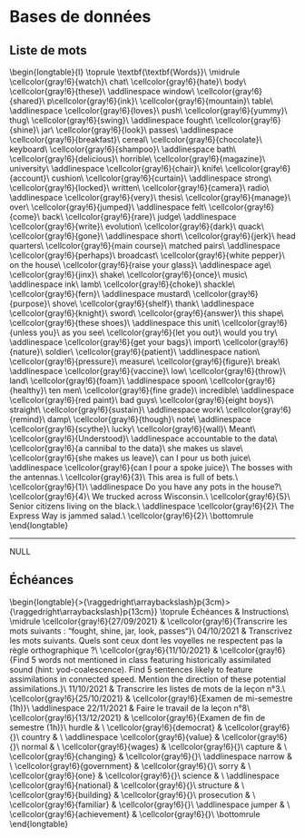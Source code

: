 
 
# Bases de données



##  Liste de mots 



 
\begin{longtable}{l}
\toprule
\textbf{\textbf{Words}}\\
\midrule
\cellcolor{gray!6}{watch}\\
chat\\
\cellcolor{gray!6}{hate}\\
body\\
\cellcolor{gray!6}{these}\\
\addlinespace
window\\
\cellcolor{gray!6}{shared}\\
p\cellcolor{gray!6}{ink}\\
\cellcolor{gray!6}{mountain}\\
table\\
\addlinespace
\cellcolor{gray!6}{loves}\\
push\\
\cellcolor{gray!6}{yummy}\\
thug\\
\cellcolor{gray!6}{swing}\\
\addlinespace
fought\\
\cellcolor{gray!6}{shine}\\
jar\\
\cellcolor{gray!6}{look}\\
passes\\
\addlinespace
\cellcolor{gray!6}{breakfast}\\
cereal\\
\cellcolor{gray!6}{chocolate}\\
keyboard\\
\cellcolor{gray!6}{shampoo}\\
\addlinespace
bath\\
\cellcolor{gray!6}{delicious}\\
horrible\\
\cellcolor{gray!6}{magazine}\\
university\\
\addlinespace
\cellcolor{gray!6}{chair}\\
knife\\
\cellcolor{gray!6}{account}\\
cushion\\
\cellcolor{gray!6}{curtain}\\
\addlinespace
strong\\
\cellcolor{gray!6}{locked}\\
written\\
\cellcolor{gray!6}{camera}\\
radio\\
\addlinespace
\cellcolor{gray!6}{very}\\
thesis\\
\cellcolor{gray!6}{manage}\\
over\\
\cellcolor{gray!6}{jumped}\\
\addlinespace
felt\\
\cellcolor{gray!6}{come}\\
back\\
\cellcolor{gray!6}{rare}\\
judge\\
\addlinespace
\cellcolor{gray!6}{write}\\
evolution\\
\cellcolor{gray!6}{dark}\\
quack\\
\cellcolor{gray!6}{gone}\\
\addlinespace
short\\
\cellcolor{gray!6}{jerk}\\
head quarters\\
\cellcolor{gray!6}{main course}\\
matched pairs\\
\addlinespace
\cellcolor{gray!6}{perhaps}\\
broadcast\\
\cellcolor{gray!6}{white pepper}\\
on the house\\
\cellcolor{gray!6}{raise your glass}\\
\addlinespace
age\\
\cellcolor{gray!6}{jinx}\\
shake\\
\cellcolor{gray!6}{once}\\
music\\
\addlinespace
ink\\
lamb\\
\cellcolor{gray!6}{choke}\\
shackle\\
\cellcolor{gray!6}{fern}\\
\addlinespace
mustard\\
\cellcolor{gray!6}{purpose}\\
shove\\
\cellcolor{gray!6}{shelf}\\
thank\\
\addlinespace
\cellcolor{gray!6}{knight}\\
sword\\
\cellcolor{gray!6}{answer}\\
this shape\\
\cellcolor{gray!6}{these shoes}\\
\addlinespace
this unit\\
\cellcolor{gray!6}{unless you}\\
as you see\\
\cellcolor{gray!6}{let you out}\\
would you try\\
\addlinespace
\cellcolor{gray!6}{get your bags}\\
import\\
\cellcolor{gray!6}{nature}\\
soldier\\
\cellcolor{gray!6}{patient}\\
\addlinespace
nation\\
\cellcolor{gray!6}{pressure}\\
measure\\
\cellcolor{gray!6}{figure}\\
break\\
\addlinespace
\cellcolor{gray!6}{vaccine}\\
low\\
\cellcolor{gray!6}{throw}\\
land\\
\cellcolor{gray!6}{foam}\\
\addlinespace
spoon\\
\cellcolor{gray!6}{healthy}\\
ten men\\
\cellcolor{gray!6}{fine grade}\\
incredible\\
\addlinespace
\cellcolor{gray!6}{red paint}\\
bad guys\\
\cellcolor{gray!6}{eight boys}\\
straight\\
\cellcolor{gray!6}{sustain}\\
\addlinespace
work\\
\cellcolor{gray!6}{remind}\\
damp\\
\cellcolor{gray!6}{though}\\
note\\
\addlinespace
\cellcolor{gray!6}{scythe}\\
lucky\\
\cellcolor{gray!6}{wall}\\
Meant\\
\cellcolor{gray!6}{Understood}\\
\addlinespace
accountable to the data\\
\cellcolor{gray!6}{a cannibal to the data}\\
she makes us slave\\
\cellcolor{gray!6}{she makes us leave}\\
can I pour us both juice\\
\addlinespace
\cellcolor{gray!6}{can I pour a spoke juice}\\
The bosses with the antennas.\\
\cellcolor{gray!6}{3}\\
This area is full of bets.\\
\cellcolor{gray!6}{1}\\
\addlinespace
Do you have any pots in the house?\\
\cellcolor{gray!6}{4}\\
We trucked across Wisconsin.\\
\cellcolor{gray!6}{5}\\
Senior citizens living on the black.\\
\addlinespace
\cellcolor{gray!6}{2}\\
The Express Way is jammed salad.\\
\cellcolor{gray!6}{2}\\
\bottomrule
\end{longtable} 

---

NULL



##  Échéances 


\begin{longtable}{>{\raggedright\arraybackslash}p{3cm}>{\raggedright\arraybackslash}p{13cm}}
\toprule
Échéances & Instructions\\
\midrule
\cellcolor{gray!6}{27/09/2021} & \cellcolor{gray!6}{Transcrire les mots suivants : “fought, shine, jar, look, passes“}\\
04/10/2021 & Transcrivez les mots suivants. Quels sont ceux dont les voyelles ne respectent pas la règle orthographique ?\\
\cellcolor{gray!6}{11/10/2021} & \cellcolor{gray!6}{Find 5 words not mentioned in class featuring historically assimilated sound (hint: yod-coalescence). Find 5 sentences likely to feature assimilations in connected speed. Mention the direction of these potential assimilations.}\\
11/10/2021 & Transcrire les listes de mots de la leçon n°3.\\
\cellcolor{gray!6}{25/10/2021} & \cellcolor{gray!6}{Examen de mi-semestre (1h)}\\
\addlinespace
22/11/2021 & Faire le travail de la leçon n°8\\
\cellcolor{gray!6}{13/12/2021} & \cellcolor{gray!6}{Examen de fin de semestre (1h)}\\
hurdle & \\
\cellcolor{gray!6}{democrat} & \cellcolor{gray!6}{}\\
country & \\
\addlinespace
\cellcolor{gray!6}{value} & \cellcolor{gray!6}{}\\
normal & \\
\cellcolor{gray!6}{wages} & \cellcolor{gray!6}{}\\
capture & \\
\cellcolor{gray!6}{changing} & \cellcolor{gray!6}{}\\
\addlinespace
narrow & \\
\cellcolor{gray!6}{government} & \cellcolor{gray!6}{}\\
sorry & \\
\cellcolor{gray!6}{one} & \cellcolor{gray!6}{}\\
science & \\
\addlinespace
\cellcolor{gray!6}{national} & \cellcolor{gray!6}{}\\
structure & \\
\cellcolor{gray!6}{building} & \cellcolor{gray!6}{}\\
prosecution & \\
\cellcolor{gray!6}{familiar} & \cellcolor{gray!6}{}\\
\addlinespace
jumper & \\
\cellcolor{gray!6}{achievement} & \cellcolor{gray!6}{}\\
\bottomrule
\end{longtable}




